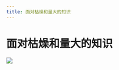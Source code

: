 ```yaml
---
title: 面对枯燥和量大的知识
---
```


# 面对枯燥和量大的知识
![](http://q0fn7wgae.bkt.clouddn.com/%E9%9D%A2%E5%AF%B9%E6%9E%AF%E7%87%A5%E5%92%8C%E9%87%8F%E5%A4%A7%E7%9A%84%E7%9F%A5%E8%AF%86.png)